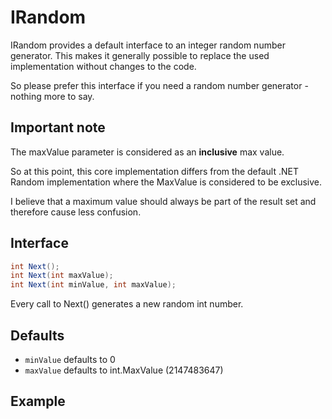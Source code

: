 ﻿# IRandom

IRandom provides a default interface to an integer random number generator. This makes it
generally possible to replace the used implementation without changes to the code.

So please prefer this interface if you need a random number generator - nothing more to say.

## Important note
The maxValue parameter is considered as an **inclusive** max value. 

So at this point, this core implementation differs from the default .NET Random implementation
where the MaxValue is considered to be exclusive.

I believe that a maximum value should always be part of the result set and therefore cause less confusion.

## Interface
```csharp
int Next();
int Next(int maxValue);
int Next(int minValue, int maxValue);
```

Every call to Next() generates a new random int number.

## Defaults
* `minValue` defaults to 0
* `maxValue` defaults to int.MaxValue (2147483647)

## Example

```ssharp